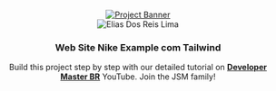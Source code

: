 <div align="center">
  <br />
    <a href="[https://youtu.be/tS7upsfuxmo?feature=shared](https://www.youtube.com/@eliasdosreislima)" target="_blank">
      <img src="https://t4.ftcdn.net/jpg/04/19/26/97/360_F_419269782_9LsP3TQndMVnZ2j3ZhTPhMjaqQpFAth9.jpg" alt="Project Banner">
    </a>
  <br />

   <div>
    <img src="https://img.shields.io/badge/-Tailwind_CSS-black?style=for-the-badge&logoColor=white&logo=tailwindcss&color=06B6D4" alt="Elias Dos Reis Lima" />
  </div>

  <h3 align="center"> Web Site Nike Example com Tailwind </h3>

   <div align="center">
     Build this project step by step with our detailed tutorial on <a href="[https://www.youtube.com/@javascriptmastery/videos](https://www.youtube.com/@eliasdosreislima)" target="_blank"><b>Developer Master BR</b></a> YouTube. Join the JSM family!
   </div>

</div>

